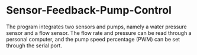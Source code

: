 # Sensor-Feedback-Pump-Control
The program integrates two sensors and pumps, namely a water pressure sensor and a flow sensor. The flow rate and pressure can be read through a personal computer, and the pump speed percentage (PWM) can be set through the serial port.
